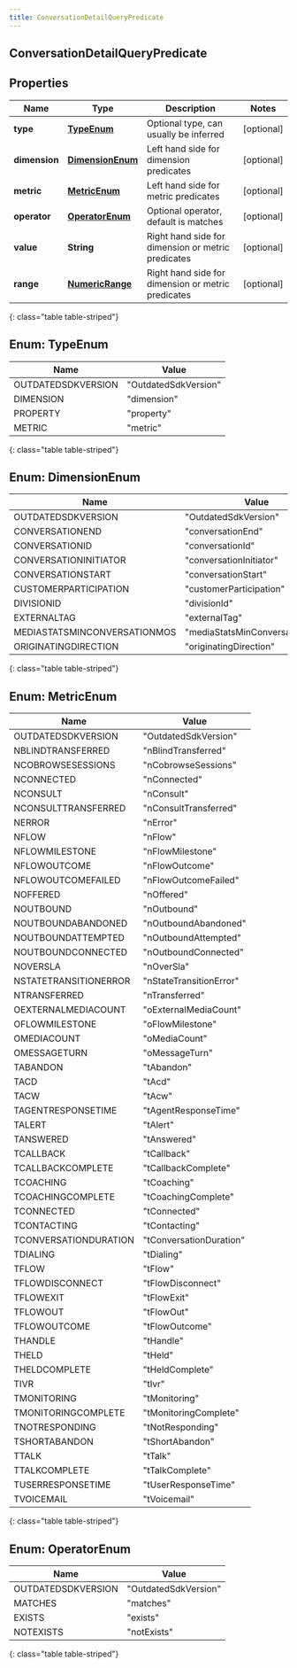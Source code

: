```yaml
---
title: ConversationDetailQueryPredicate
---
```


## ConversationDetailQueryPredicate

## Properties

| Name          | Type                                                     | Description                                        | Notes      |
| ------------- | -------------------------------------------------------- | -------------------------------------------------- | ---------- |
| **type**      | [**TypeEnum**](#TypeEnum)<!---->                         | Optional type, can usually be inferred             | [optional] |
| **dimension** | [**DimensionEnum**](#DimensionEnum)<!---->               | Left hand side for dimension predicates            | [optional] |
| **metric**    | [**MetricEnum**](#MetricEnum)<!---->                     | Left hand side for metric predicates               | [optional] |
| **operator**  | [**OperatorEnum**](#OperatorEnum)<!---->                 | Optional operator, default is matches              | [optional] |
| **value**     | <!----><!---->**String**<!---->                          | Right hand side for dimension or metric predicates | [optional] |
| **range**     | <!----><!---->[**NumericRange**](NumericRange.md)<!----> | Right hand side for dimension or metric predicates | [optional] |

{: class="table table-striped"}

<a name="TypeEnum"></a>

## Enum: TypeEnum

| Name               | Value                          |
| ------------------ | ------------------------------ |
| OUTDATEDSDKVERSION | &quot;OutdatedSdkVersion&quot; |
| DIMENSION          | &quot;dimension&quot;          |
| PROPERTY           | &quot;property&quot;           |
| METRIC             | &quot;metric&quot;             |

{: class="table table-striped"}

<a name="DimensionEnum"></a>

## Enum: DimensionEnum

| Name                         | Value                                    |
| ---------------------------- | ---------------------------------------- |
| OUTDATEDSDKVERSION           | &quot;OutdatedSdkVersion&quot;           |
| CONVERSATIONEND              | &quot;conversationEnd&quot;              |
| CONVERSATIONID               | &quot;conversationId&quot;               |
| CONVERSATIONINITIATOR        | &quot;conversationInitiator&quot;        |
| CONVERSATIONSTART            | &quot;conversationStart&quot;            |
| CUSTOMERPARTICIPATION        | &quot;customerParticipation&quot;        |
| DIVISIONID                   | &quot;divisionId&quot;                   |
| EXTERNALTAG                  | &quot;externalTag&quot;                  |
| MEDIASTATSMINCONVERSATIONMOS | &quot;mediaStatsMinConversationMos&quot; |
| ORIGINATINGDIRECTION         | &quot;originatingDirection&quot;         |

{: class="table table-striped"}

<a name="MetricEnum"></a>

## Enum: MetricEnum

| Name                  | Value                             |
| --------------------- | --------------------------------- |
| OUTDATEDSDKVERSION    | &quot;OutdatedSdkVersion&quot;    |
| NBLINDTRANSFERRED     | &quot;nBlindTransferred&quot;     |
| NCOBROWSESESSIONS     | &quot;nCobrowseSessions&quot;     |
| NCONNECTED            | &quot;nConnected&quot;            |
| NCONSULT              | &quot;nConsult&quot;              |
| NCONSULTTRANSFERRED   | &quot;nConsultTransferred&quot;   |
| NERROR                | &quot;nError&quot;                |
| NFLOW                 | &quot;nFlow&quot;                 |
| NFLOWMILESTONE        | &quot;nFlowMilestone&quot;        |
| NFLOWOUTCOME          | &quot;nFlowOutcome&quot;          |
| NFLOWOUTCOMEFAILED    | &quot;nFlowOutcomeFailed&quot;    |
| NOFFERED              | &quot;nOffered&quot;              |
| NOUTBOUND             | &quot;nOutbound&quot;             |
| NOUTBOUNDABANDONED    | &quot;nOutboundAbandoned&quot;    |
| NOUTBOUNDATTEMPTED    | &quot;nOutboundAttempted&quot;    |
| NOUTBOUNDCONNECTED    | &quot;nOutboundConnected&quot;    |
| NOVERSLA              | &quot;nOverSla&quot;              |
| NSTATETRANSITIONERROR | &quot;nStateTransitionError&quot; |
| NTRANSFERRED          | &quot;nTransferred&quot;          |
| OEXTERNALMEDIACOUNT   | &quot;oExternalMediaCount&quot;   |
| OFLOWMILESTONE        | &quot;oFlowMilestone&quot;        |
| OMEDIACOUNT           | &quot;oMediaCount&quot;           |
| OMESSAGETURN          | &quot;oMessageTurn&quot;          |
| TABANDON              | &quot;tAbandon&quot;              |
| TACD                  | &quot;tAcd&quot;                  |
| TACW                  | &quot;tAcw&quot;                  |
| TAGENTRESPONSETIME    | &quot;tAgentResponseTime&quot;    |
| TALERT                | &quot;tAlert&quot;                |
| TANSWERED             | &quot;tAnswered&quot;             |
| TCALLBACK             | &quot;tCallback&quot;             |
| TCALLBACKCOMPLETE     | &quot;tCallbackComplete&quot;     |
| TCOACHING             | &quot;tCoaching&quot;             |
| TCOACHINGCOMPLETE     | &quot;tCoachingComplete&quot;     |
| TCONNECTED            | &quot;tConnected&quot;            |
| TCONTACTING           | &quot;tContacting&quot;           |
| TCONVERSATIONDURATION | &quot;tConversationDuration&quot; |
| TDIALING              | &quot;tDialing&quot;              |
| TFLOW                 | &quot;tFlow&quot;                 |
| TFLOWDISCONNECT       | &quot;tFlowDisconnect&quot;       |
| TFLOWEXIT             | &quot;tFlowExit&quot;             |
| TFLOWOUT              | &quot;tFlowOut&quot;              |
| TFLOWOUTCOME          | &quot;tFlowOutcome&quot;          |
| THANDLE               | &quot;tHandle&quot;               |
| THELD                 | &quot;tHeld&quot;                 |
| THELDCOMPLETE         | &quot;tHeldComplete&quot;         |
| TIVR                  | &quot;tIvr&quot;                  |
| TMONITORING           | &quot;tMonitoring&quot;           |
| TMONITORINGCOMPLETE   | &quot;tMonitoringComplete&quot;   |
| TNOTRESPONDING        | &quot;tNotResponding&quot;        |
| TSHORTABANDON         | &quot;tShortAbandon&quot;         |
| TTALK                 | &quot;tTalk&quot;                 |
| TTALKCOMPLETE         | &quot;tTalkComplete&quot;         |
| TUSERRESPONSETIME     | &quot;tUserResponseTime&quot;     |
| TVOICEMAIL            | &quot;tVoicemail&quot;            |

{: class="table table-striped"}

<a name="OperatorEnum"></a>

## Enum: OperatorEnum

| Name               | Value                          |
| ------------------ | ------------------------------ |
| OUTDATEDSDKVERSION | &quot;OutdatedSdkVersion&quot; |
| MATCHES            | &quot;matches&quot;            |
| EXISTS             | &quot;exists&quot;             |
| NOTEXISTS          | &quot;notExists&quot;          |

{: class="table table-striped"}
